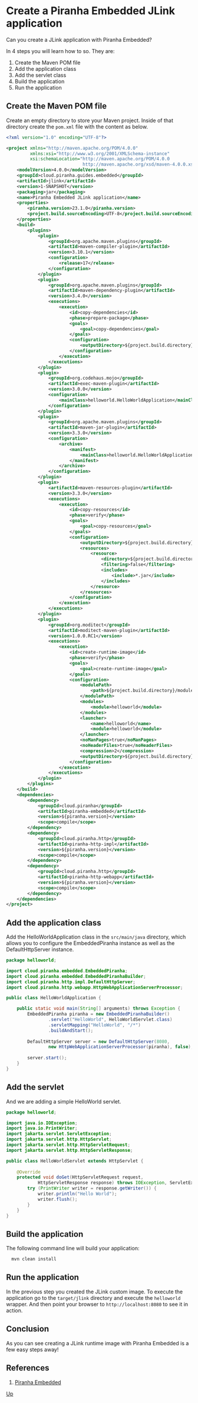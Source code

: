 # Create a Piranha Embedded JLink application

Can you create a JLink application with Piranha Embedded?

In 4 steps you will learn how to so. They are:

1. Create the Maven POM file
1. Add the application class
1. Add the servlet class
1. Build the application
1. Run the application

## Create the Maven POM file

Create an empty directory to store your Maven project. Inside of that directory create the ```pom.xml``` file with the content as below.

```xml
<?xml version="1.0" encoding="UTF-8"?>

<project xmlns="http://maven.apache.org/POM/4.0.0"
         xmlns:xsi="http://www.w3.org/2001/XMLSchema-instance"
         xsi:schemaLocation="http://maven.apache.org/POM/4.0.0
                             http://maven.apache.org/xsd/maven-4.0.0.xsd">
    <modelVersion>4.0.0</modelVersion>
    <groupId>cloud.piranha.guides.embedded</groupId>
    <artifactId>jlink</artifactId>
    <version>1-SNAPSHOT</version>
    <packaging>jar</packaging>
    <name>Piranha Embedded JLink application</name>
    <properties>
        <piranha.version>23.1.0</piranha.version>
        <project.build.sourceEncoding>UTF-8</project.build.sourceEncoding>
    </properties>
    <build>
        <plugins>
            <plugin>
                <groupId>org.apache.maven.plugins</groupId>
                <artifactId>maven-compiler-plugin</artifactId>
                <version>3.10.1</version>
                <configuration>
                    <release>17</release>
                </configuration>
            </plugin>
            <plugin>
                <groupId>org.apache.maven.plugins</groupId>
                <artifactId>maven-dependency-plugin</artifactId>
                <version>3.4.0</version>
                <executions>
                    <execution>
                        <id>copy-dependencies</id>
                        <phase>prepare-package</phase>
                        <goals>
                            <goal>copy-dependencies</goal>
                        </goals>
                        <configuration>
                            <outputDirectory>${project.build.directory}/modules</outputDirectory>
                        </configuration>
                    </execution>
                </executions>
            </plugin>
            <plugin>
                <groupId>org.codehaus.mojo</groupId>
                <artifactId>exec-maven-plugin</artifactId>
                <version>3.0.0</version>
                <configuration>
                    <mainClass>helloworld.HelloWorldApplication</mainClass>
                </configuration>
            </plugin>
            <plugin>
                <groupId>org.apache.maven.plugins</groupId>
                <artifactId>maven-jar-plugin</artifactId>
                <version>3.3.0</version>
                <configuration>
                    <archive>
                        <manifest>
                            <mainClass>helloworld.HelloWorldApplication</mainClass>
                        </manifest>
                    </archive>
                </configuration>
            </plugin> 
            <plugin>
                <artifactId>maven-resources-plugin</artifactId>
                <version>3.3.0</version>
                <executions>
                    <execution>
                        <id>copy-resources</id>
                        <phase>verify</phase>
                        <goals>
                            <goal>copy-resources</goal>
                        </goals>
                        <configuration>
                            <outputDirectory>${project.build.directory}/modules</outputDirectory>
                            <resources>          
                                <resource>
                                    <directory>${project.build.directory}</directory>
                                    <filtering>false</filtering>
                                    <includes>
                                        <include>*.jar</include>
                                    </includes>
                                </resource>
                            </resources>              
                        </configuration>            
                    </execution>
                </executions>
            </plugin>
            <plugin>
                <groupId>org.moditect</groupId>
                <artifactId>moditect-maven-plugin</artifactId>
                <version>1.0.0.RC1</version>
                <executions>
                    <execution>
                        <id>create-runtime-image</id>
                        <phase>verify</phase>
                        <goals>
                            <goal>create-runtime-image</goal>
                        </goals>
                        <configuration>
                            <modulePath>
                                <path>${project.build.directory}/modules</path>
                            </modulePath>
                            <modules>
                                <module>helloworld</module>
                            </modules>
                            <launcher>
                                <name>helloworld</name>
                                <module>helloworld</module>
                            </launcher>
                            <noManPages>true</noManPages>
                            <noHeaderFiles>true</noHeaderFiles>
                            <compression>2</compression>
                            <outputDirectory>${project.build.directory}/jlink</outputDirectory>
                        </configuration>
                    </execution>
                </executions>
            </plugin>
        </plugins>
    </build>
    <dependencies>
        <dependency>
            <groupId>cloud.piranha</groupId>
            <artifactId>piranha-embedded</artifactId>
            <version>${piranha.version}</version>
            <scope>compile</scope>
        </dependency>
        <dependency>
            <groupId>cloud.piranha.http</groupId>
            <artifactId>piranha-http-impl</artifactId>
            <version>${piranha.version}</version>
            <scope>compile</scope>
        </dependency>
        <dependency>
            <groupId>cloud.piranha.http</groupId>
            <artifactId>piranha-http-webapp</artifactId>
            <version>${piranha.version}</version>
            <scope>compile</scope>
        </dependency>
    </dependencies>
</project>
```

## Add the application class

Add the HelloWorldApplication class in the `src/main/java` directory, which 
allows you to configure the EmbeddedPiranha instance as well as the
DefaultHttpServer instance.

```java
package helloworld;

import cloud.piranha.embedded.EmbeddedPiranha;
import cloud.piranha.embedded.EmbeddedPiranhaBuilder;
import cloud.piranha.http.impl.DefaultHttpServer;
import cloud.piranha.http.webapp.HttpWebApplicationServerProcessor;

public class HelloWorldApplication {

    public static void main(String[] arguments) throws Exception {
        EmbeddedPiranha piranha = new EmbeddedPiranhaBuilder()
                .servlet("HelloWorld", HelloWorldServlet.class)
                .servletMapping("HelloWorld", "/*")
                .buildAndStart();
        
        DefaultHttpServer server = new DefaultHttpServer(8080, 
                new HttpWebApplicationServerProcessor(piranha), false);
        
        server.start();
    }
}
```

## Add the servlet

And we are adding a simple HelloWorld servlet.

```java
package helloworld;

import java.io.IOException;
import java.io.PrintWriter;
import jakarta.servlet.ServletException;
import jakarta.servlet.http.HttpServlet;
import jakarta.servlet.http.HttpServletRequest;
import jakarta.servlet.http.HttpServletResponse;

public class HelloWorldServlet extends HttpServlet {
    
    @Override
    protected void doGet(HttpServletRequest request, 
            HttpServletResponse response) throws IOException, ServletException {
        try (PrintWriter writer = response.getWriter()) {
            writer.println("Hello World");
            writer.flush();
        }
    }
}
```

## Build the application

The following command line will build your application:

```bash
  mvn clean install
```

## Run the application

In the previous step you created the JLink custom image. To execute the 
application go to the `target/jlink` directory and execute the `helloworld`
wrapper. And then point your browser to `http://localhost:8080` to see it in
action.

## Conclusion

As you can see creating a JLink runtime image with Piranha Embedded is a few
easy steps away!

## References

1. [Piranha Embedded](https://piranha.cloud/embedded/)

[Up](../)
